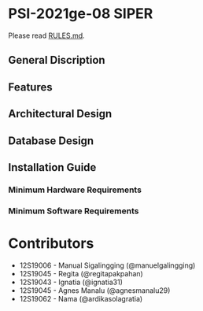 # PSI-2021ge-08 SIPER
Please read [RULES.md](RULES.md).

## General Discription

## Features

## Architectural Design

## Database Design

## Installation Guide

### Minimum Hardware Requirements

### Minimum Software Requirements

# Contributors
+ 12S19006 - Manual Sigalingging (@manuelgalingging)
+ 12S19045 - Regita (@regitapakpahan)
+ 12S19043 - Ignatia (@ignatia31)
+ 12S19045 - Agnes Manalu (@agnesmanalu29)
+ 12S19062 - Nama (@ardikasolagratia)
